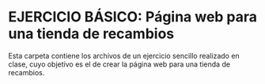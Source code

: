# EJERCICIO BÁSICO: Página web para una tienda de recambios

Esta carpeta contiene los archivos de un ejercicio sencillo realizado en clase, cuyo objetivo es
el de crear la página web para una tienda de recambios.
